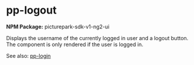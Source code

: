 # pp-logout

**NPM Package:** picturepark-sdk-v1-ng2-ui

Displays the username of the currently logged in user and a logout button. The component is only rendered if the user is logged in.

See also: [pp-login](pp-login.md)